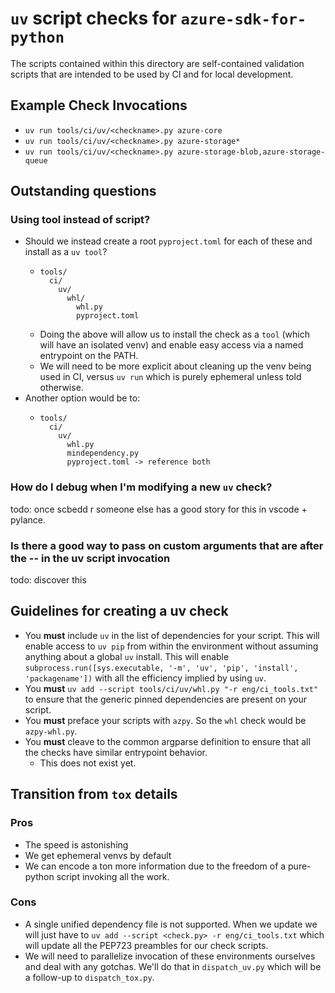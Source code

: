 # `uv` script checks for `azure-sdk-for-python`

The scripts contained within this directory are self-contained validation scripts that are intended to be used by CI and for local development.

## Example Check Invocations

- `uv run tools/ci/uv/<checkname>.py azure-core`
- `uv run tools/ci/uv/<checkname>.py azure-storage*`
- `uv run tools/ci/uv/<checkname>.py azure-storage-blob,azure-storage-queue`

## Outstanding questions

### Using tool instead of script?

- Should we instead create a root `pyproject.toml` for each of these and install as a `uv tool`?
  - ```
    tools/
      ci/
        uv/
          whl/
            whl.py
            pyproject.toml
    ```
  - Doing the above will allow us to install the check as a `tool` (which will have an isolated venv) and enable easy access via a named entrypoint on the PATH.
  - We will need to be more explicit about cleaning up the venv being used in CI, versus `uv run` which is purely ephemeral unless told otherwise.
- Another option would be to:
  - ```
    tools/
      ci/
        uv/
          whl.py
          mindependency.py
          pyproject.toml -> reference both
    ```

### How do I debug when I'm modifying a new `uv` check?

todo: once scbedd r someone else has a good story for this in vscode + pylance.

### Is there a good way to pass on custom arguments that are after the -- in the uv script invocation

todo: discover this

## Guidelines for creating a uv check

- You **must** include `uv` in the list of dependencies for your script. This will enable access to `uv pip` from within the environment without assuming anything about a global `uv` install. This will enable `subprocess.run([sys.executable, '-m', 'uv', 'pip', 'install', 'packagename'])` with all the efficiency implied by using `uv`.
- You **must** `uv add --script tools/ci/uv/whl.py "-r eng/ci_tools.txt"` to ensure that the generic pinned dependencies are present on your script.
- You **must** preface your scripts with `azpy`. So the `whl` check would be `azpy-whl.py`.
- You **must** cleave to the common argparse definition to ensure that all the checks have similar entrypoint behavior.
  - This does not exist yet.

## Transition from `tox` details

### Pros

- The speed is astonishing
- We get ephemeral venvs by default
- We can encode a ton more information due to the freedom of a pure-python script invoking all the work.

### Cons

- A single unified dependency file is not supported. When we update we will just have to `uv add --script <check.py> -r eng/ci_tools.txt` which will update all the PEP723 preambles for our check scripts.
- We will need to parallelize invocation of these environments ourselves and deal with any gotchas. We'll do that in `dispatch_uv.py` which will be a follow-up to `dispatch_tox.py`.